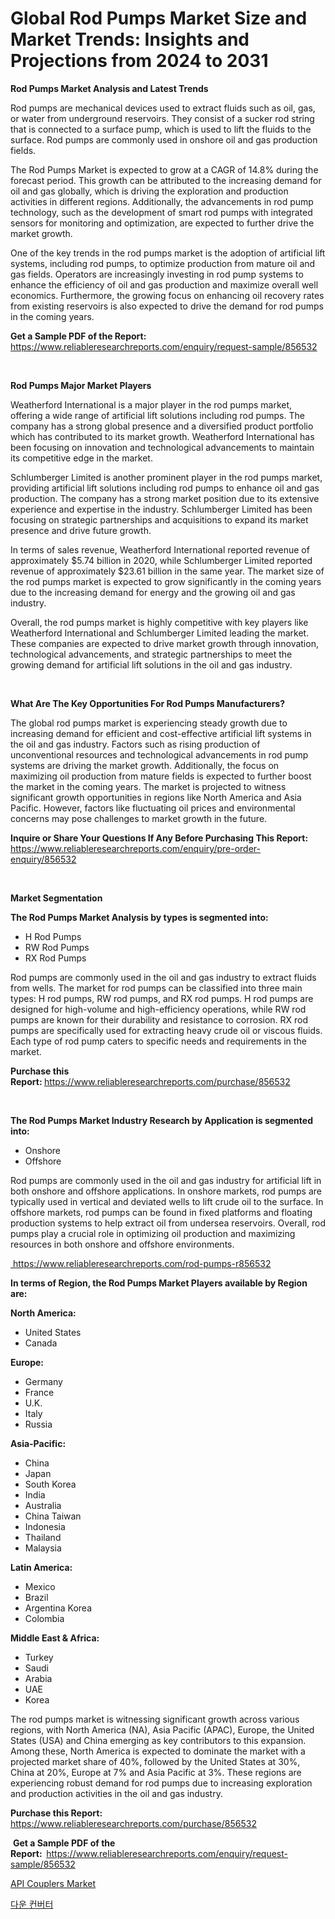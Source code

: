 <p><h1>Global Rod Pumps Market Size and Market Trends: Insights and Projections from 2024 to 2031</h1></p><p><strong>Rod Pumps Market Analysis and Latest Trends</strong></p>
<p><p>Rod pumps are mechanical devices used to extract fluids such as oil, gas, or water from underground reservoirs. They consist of a sucker rod string that is connected to a surface pump, which is used to lift the fluids to the surface. Rod pumps are commonly used in onshore oil and gas production fields.</p><p>The Rod Pumps Market is expected to grow at a CAGR of 14.8% during the forecast period. This growth can be attributed to the increasing demand for oil and gas globally, which is driving the exploration and production activities in different regions. Additionally, the advancements in rod pump technology, such as the development of smart rod pumps with integrated sensors for monitoring and optimization, are expected to further drive the market growth.</p><p>One of the key trends in the rod pumps market is the adoption of artificial lift systems, including rod pumps, to optimize production from mature oil and gas fields. Operators are increasingly investing in rod pump systems to enhance the efficiency of oil and gas production and maximize overall well economics. Furthermore, the growing focus on enhancing oil recovery rates from existing reservoirs is also expected to drive the demand for rod pumps in the coming years.</p></p>
<p><strong>Get a Sample PDF of the Report:&nbsp;</strong> <a href="https://www.reliableresearchreports.com/enquiry/request-sample/856532">https://www.reliableresearchreports.com/enquiry/request-sample/856532</a></p>
<p>&nbsp;</p>
<p><strong>Rod Pumps Major Market Players</strong></p>
<p><p>Weatherford International is a major player in the rod pumps market, offering a wide range of artificial lift solutions including rod pumps. The company has a strong global presence and a diversified product portfolio which has contributed to its market growth. Weatherford International has been focusing on innovation and technological advancements to maintain its competitive edge in the market.</p><p>Schlumberger Limited is another prominent player in the rod pumps market, providing artificial lift solutions including rod pumps to enhance oil and gas production. The company has a strong market position due to its extensive experience and expertise in the industry. Schlumberger Limited has been focusing on strategic partnerships and acquisitions to expand its market presence and drive future growth.</p><p>In terms of sales revenue, Weatherford International reported revenue of approximately $5.74 billion in 2020, while Schlumberger Limited reported revenue of approximately $23.61 billion in the same year. The market size of the rod pumps market is expected to grow significantly in the coming years due to the increasing demand for energy and the growing oil and gas industry.</p><p>Overall, the rod pumps market is highly competitive with key players like Weatherford International and Schlumberger Limited leading the market. These companies are expected to drive market growth through innovation, technological advancements, and strategic partnerships to meet the growing demand for artificial lift solutions in the oil and gas industry.</p></p>
<p>&nbsp;</p>
<p><strong>What Are The Key Opportunities For Rod Pumps Manufacturers?</strong></p>
<p><p>The global rod pumps market is experiencing steady growth due to increasing demand for efficient and cost-effective artificial lift systems in the oil and gas industry. Factors such as rising production of unconventional resources and technological advancements in rod pump systems are driving the market growth. Additionally, the focus on maximizing oil production from mature fields is expected to further boost the market in the coming years. The market is projected to witness significant growth opportunities in regions like North America and Asia Pacific. However, factors like fluctuating oil prices and environmental concerns may pose challenges to market growth in the future.</p></p>
<p><strong>Inquire or Share Your Questions If Any Before Purchasing This Report:</strong> <a href="https://www.reliableresearchreports.com/enquiry/pre-order-enquiry/856532">https://www.reliableresearchreports.com/enquiry/pre-order-enquiry/856532</a></p>
<p>&nbsp;</p>
<p><strong>Market Segmentation</strong></p>
<p><strong>The Rod Pumps Market Analysis by types is segmented into:</strong></p>
<p><ul><li>H Rod Pumps</li><li>RW Rod Pumps</li><li>RX Rod Pumps</li></ul></p>
<p><p>Rod pumps are commonly used in the oil and gas industry to extract fluids from wells. The market for rod pumps can be classified into three main types: H rod pumps, RW rod pumps, and RX rod pumps. H rod pumps are designed for high-volume and high-efficiency operations, while RW rod pumps are known for their durability and resistance to corrosion. RX rod pumps are specifically used for extracting heavy crude oil or viscous fluids. Each type of rod pump caters to specific needs and requirements in the market.</p></p>
<p><strong>Purchase this Report:&nbsp;</strong><a href="https://www.reliableresearchreports.com/purchase/856532">https://www.reliableresearchreports.com/purchase/856532</a></p>
<p>&nbsp;</p>
<p><strong>The Rod Pumps Market Industry Research by Application is segmented into:</strong></p>
<p><ul><li>Onshore</li><li>Offshore</li></ul></p>
<p><p>Rod pumps are commonly used in the oil and gas industry for artificial lift in both onshore and offshore applications. In onshore markets, rod pumps are typically used in vertical and deviated wells to lift crude oil to the surface. In offshore markets, rod pumps can be found in fixed platforms and floating production systems to help extract oil from undersea reservoirs. Overall, rod pumps play a crucial role in optimizing oil production and maximizing resources in both onshore and offshore environments.</p></p>
<p><a href="https://www.reliableresearchreports.com/rod-pumps-r856532">&nbsp;https://www.reliableresearchreports.com/rod-pumps-r856532</a></p>
<p><strong>In terms of Region, the Rod Pumps Market Players available by Region are:</strong></p>
<p>
    <p> <strong> North America: </strong>
        <ul>
            <li>United States</li>
            <li>Canada</li>
        </ul>
        </p> 
    <p> <strong> Europe: </strong>
        <ul>
            <li>Germany</li>
            <li>France</li>
            <li>U.K.</li>
            <li>Italy</li>
            <li>Russia</li>
        </ul>
        </p> 
    <p> <strong> Asia-Pacific: </strong>
        <ul>
            <li>China</li>
            <li>Japan</li>
            <li>South Korea</li>
            <li>India</li>
            <li>Australia</li>
            <li>China Taiwan</li>
            <li>Indonesia</li>
            <li>Thailand</li>
            <li>Malaysia</li>
        </ul>
        </p> 
    <p> <strong> Latin America: </strong>
        <ul>
            <li>Mexico</li>
            <li>Brazil</li>
            <li>Argentina Korea</li>
            <li>Colombia</li>
        </ul>
        </p> 
    <p> <strong> Middle East & Africa: </strong>
        <ul>
            <li>Turkey</li>
            <li>Saudi</li>
            <li>Arabia</li>
            <li>UAE</li>
            <li>Korea</li>
        </ul>
    </p>
    </p>
<p><p>The rod pumps market is witnessing significant growth across various regions, with North America (NA), Asia Pacific (APAC), Europe, the United States (USA) and China emerging as key contributors to this expansion. Among these, North America is expected to dominate the market with a projected market share of 40%, followed by the United States at 30%, China at 20%, Europe at 7% and Asia Pacific at 3%. These regions are experiencing robust demand for rod pumps due to increasing exploration and production activities in the oil and gas industry.</p></p>
<p><strong>Purchase this Report: </strong><a href="https://www.reliableresearchreports.com/purchase/856532">https://www.reliableresearchreports.com/purchase/856532</a></p>
<p>&nbsp;<strong>Get a Sample PDF of the Report:&nbsp;&nbsp;</strong><a href="https://www.reliableresearchreports.com/enquiry/request-sample/856532">https://www.reliableresearchreports.com/enquiry/request-sample/856532</a></p>
<p><strong></strong></p>
<p><p><a href="https://github.com/BryceTownsendr/Market-Research-Report-List-4/blob/main/api-couplers-market.md">API Couplers Market</a></p><p><a href="https://medium.com/@kirby6567566/%EB%8B%A4%EC%9A%B4-%EC%BB%A8%EB%B2%84%ED%84%B0-%EC%8B%9C%EC%9E%A5-%EC%9C%A0%ED%98%95-%EC%9D%91%EC%9A%A9-%EB%B0%8F-%EC%A7%80%EB%A6%AC%EC%97%90-%EB%8C%80%ED%95%9C-%ED%8F%AC%EA%B4%84%EC%A0%81%EC%9D%B8-%ED%8F%89%EA%B0%80-47a7bc8e8fdb">다운 컨버터</a></p></p>